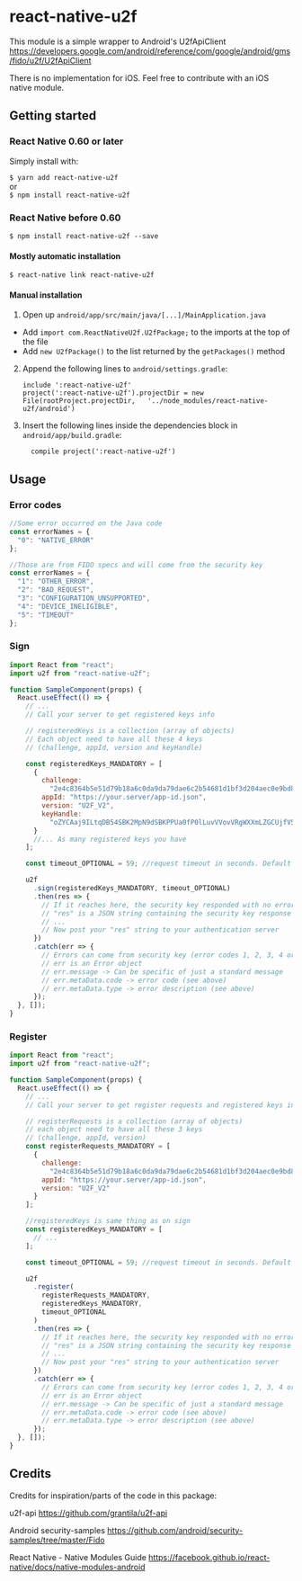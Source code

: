# react-native-u2f

This module is a simple wrapper to Android's U2fApiClient
https://developers.google.com/android/reference/com/google/android/gms/fido/u2f/U2fApiClient

There is no implementation for iOS. Feel free to contribute with an iOS native module.

## Getting started

### React Native 0.60 or later

Simply install with:

`$ yarn add react-native-u2f`  
or  
`$ npm install react-native-u2f`

### React Native before 0.60

`$ npm install react-native-u2f --save`

#### Mostly automatic installation

`$ react-native link react-native-u2f`

#### Manual installation

1. Open up `android/app/src/main/java/[...]/MainApplication.java`

- Add `import com.ReactNativeU2f.U2fPackage;` to the imports at the top of the file
- Add `new U2fPackage()` to the list returned by the `getPackages()` method

2. Append the following lines to `android/settings.gradle`:
   ```
   include ':react-native-u2f'
   project(':react-native-u2f').projectDir = new File(rootProject.projectDir, 	'../node_modules/react-native-u2f/android')
   ```
3. Insert the following lines inside the dependencies block in `android/app/build.gradle`:
   ```
     compile project(':react-native-u2f')
   ```

## Usage

### Error codes

```javascript
//Some error occurred on the Java code
const errorNames = {
  "0": "NATIVE_ERROR"
};

//Those are from FIDO specs and will come from the security key
const errorNames = {
  "1": "OTHER_ERROR",
  "2": "BAD_REQUEST",
  "3": "CONFIGURATION_UNSUPPORTED",
  "4": "DEVICE_INELIGIBLE",
  "5": "TIMEOUT"
};
```

### Sign

```javascript
import React from "react";
import u2f from "react-native-u2f";

function SampleComponent(props) {
  React.useEffect(() => {
    // ...
    // Call your server to get registered keys info

    // registeredKeys is a collection (array of objects)
    // Each object need to have all these 4 keys
    // (challenge, appId, version and keyHandle)

    const registeredKeys_MANDATORY = [
      {
        challenge:
          "2e4c8364b5e51d79b18a6c0da9da79dae6c2b54681d1bf3d204aec0e9bd8db7a",
        appId: "https://your.server/app-id.json",
        version: "U2F_V2",
        keyHandle:
          "oZYCAaj9ILtqDB54SBK2MpN9dSBKPPUa0fP0lLuvVVovVRgWXXmLZGCUjfV5KSWWneGWTUTYW36O2Dlq2zDv-Q"
      }
      //... As many registered keys you have
    ];

    const timeout_OPTIONAL = 59; //request timeout in seconds. Default is 60 seconds

    u2f
      .sign(registeredKeys_MANDATORY, timeout_OPTIONAL)
      .then(res => {
        // If it reaches here, the security key responded with no error.
        // "res" is a JSON string containing the security key response
        // ...
        // Now post your "res" string to your authentication server
      })
      .catch(err => {
        // Errors can come from security key (error codes 1, 2, 3, 4 or 5) or from the native code (error code 0)
        // err is an Error object
        // err.message -> Can be specific of just a standard message
        // err.metaData.code -> error code (see above)
        // err.metaData.type -> error description (see above)
      });
  }, []);
}
```

### Register

```javascript
import React from "react";
import u2f from "react-native-u2f";

function SampleComponent(props) {
  React.useEffect(() => {
    // ...
    // Call your server to get register requests and registered keys info

    // registerRequests is a collection (array of objects)
    // each object need to have all these 3 keys
    // (challenge, appId, version)
    const registerRequests_MANDATORY = [
      {
        challenge:
          "2e4c8364b5e51d79b18a6c0da9da79dae6c2b54681d1bf3d204aec0e9bd8db7a",
        appId: "https://your.server/app-id.json",
        version: "U2F_V2"
      }
    ];

    //registeredKeys is same thing as on sign
    const registeredKeys_MANDATORY = [
      // ...
    ];

    const timeout_OPTIONAL = 59; //request timeout in seconds. Default is 60 seconds

    u2f
      .register(
        registerRequests_MANDATORY,
        registeredKeys_MANDATORY,
        timeout_OPTIONAL
      )
      .then(res => {
        // If it reaches here, the security key responded with no error.
        // "res" is a JSON string containing the security key response
        // ...
        // Now post your "res" string to your authentication server
      })
      .catch(err => {
        // Errors can come from security key (error codes 1, 2, 3, 4 or 5) or from the native code (error code 0)
        // err is an Error object
        // err.message -> Can be specific of just a standard message
        // err.metaData.code -> error code (see above)
        // err.metaData.type -> error description (see above)
      });
  }, []);
}
```

## Credits

Credits for inspiration/parts of the code in this package:

u2f-api
https://github.com/grantila/u2f-api

Android security-samples
https://github.com/android/security-samples/tree/master/Fido

React Native - Native Modules Guide
https://facebook.github.io/react-native/docs/native-modules-android
